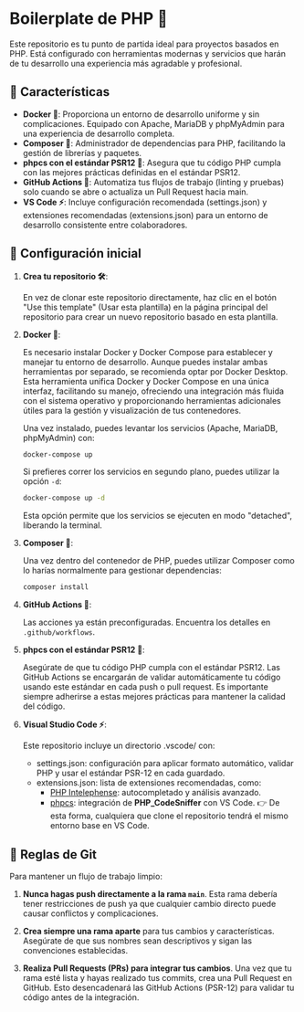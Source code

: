 # Boilerplate de PHP 🐘

Este repositorio es tu punto de partida ideal para proyectos basados en PHP. Está configurado con herramientas modernas y servicios que harán de tu desarrollo una experiencia más agradable y profesional.

## 🌟 Características

- **Docker 🐳**: Proporciona un entorno de desarrollo uniforme y sin complicaciones. Equipado con Apache, MariaDB y phpMyAdmin para una experiencia de desarrollo completa.
- **Composer 🎼**: Administrador de dependencias para PHP, facilitando la gestión de librerías y paquetes.
- **phpcs con el estándar PSR12 📏**: Asegura que tu código PHP cumpla con las mejores prácticas definidas en el estándar PSR12.
- **GitHub Actions 🤖**: Automatiza tus flujos de trabajo (linting y pruebas) solo cuando se abre o actualiza un Pull Request hacia main.
- **VS Code ⚡**: Incluye configuración recomendada (settings.json) y extensiones recomendadas (extensions.json) para un entorno de desarrollo consistente entre colaboradores.

## 🚀 Configuración inicial

1. **Crea tu repositorio 🛠️**:

   En vez de clonar este repositorio directamente, haz clic en el botón "Use this template" (Usar esta plantilla) en la página principal del repositorio para crear un nuevo repositorio basado en esta plantilla.

2. **Docker 🐳**:

   Es necesario instalar Docker y Docker Compose para establecer y manejar tu entorno de desarrollo. Aunque puedes instalar ambas herramientas por separado, se recomienda optar por Docker Desktop. Esta herramienta unifica Docker y Docker Compose en una única interfaz, facilitando su manejo, ofreciendo una integración más fluida con el sistema operativo y proporcionando herramientas adicionales útiles para la gestión y visualización de tus contenedores.

   Una vez instalado, puedes levantar los servicios (Apache, MariaDB, phpMyAdmin) con:

   ```bash
   docker-compose up
   ```

   Si prefieres correr los servicios en segundo plano, puedes utilizar la opción `-d`:

   ```bash
   docker-compose up -d
   ```

   Esta opción permite que los servicios se ejecuten en modo "detached", liberando la terminal.

3. **Composer 🎼**:

   Una vez dentro del contenedor de PHP, puedes utilizar Composer como lo harías normalmente para gestionar dependencias:

   ```bash
   composer install
   ```

4. **GitHub Actions 🤖**:

   Las acciones ya están preconfiguradas. Encuentra los detalles en `.github/workflows`.

5. **phpcs con el estándar PSR12 📏**:

   Asegúrate de que tu código PHP cumpla con el estándar PSR12. Las GitHub Actions se encargarán de validar automáticamente tu código usando este estándar en cada push o pull request. Es importante siempre adherirse a estas mejores prácticas para mantener la calidad del código.

6. **Visual Studio Code ⚡**:

    Este repositorio incluye un directorio .vscode/ con:
    - settings.json: configuración para aplicar formato automático, validar PHP y usar el estándar PSR-12 en cada guardado.
    - extensions.json: lista de extensiones recomendadas, como:
        - [PHP Intelephense](https://marketplace.visualstudio.com/items?itemName=bmewburn.vscode-intelephense-client): autocompletado y análisis avanzado.
        - [phpcs](https://marketplace.visualstudio.com/items?itemName=ikappas.phpcs): integración de **PHP_CodeSniffer** con VS Code.
    👉 De esta forma, cualquiera que clone el repositorio tendrá el mismo entorno base en VS Code.

## 📢 Reglas de Git

Para mantener un flujo de trabajo limpio:

1. **Nunca hagas push directamente a la rama `main`**. Esta rama debería tener restricciones de push ya que cualquier cambio directo puede causar conflictos y complicaciones.

2. **Crea siempre una rama aparte** para tus cambios y características. Asegúrate de que sus nombres sean descriptivos y sigan las convenciones establecidas.

3. **Realiza Pull Requests (PRs) para integrar tus cambios**. Una vez que tu rama esté lista y hayas realizado tus commits, crea una Pull Request en GitHub. Esto desencadenará las GitHub Actions (PSR-12) para validar tu código antes de la integración.
